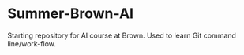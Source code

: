 # Summer-Brown-AI
Starting repository for AI course at Brown. Used to learn Git command line/work-flow.
